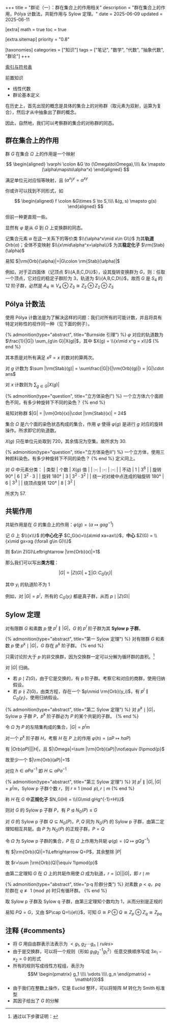 +++
title = "群论（一）：群在集合上的作用相关"
description = "群在集合上的作用，Pólya 计数法，共轭作用与 Sylow 定理。"
date = 2025-06-09
updated = 2025-06-11

[extra]
math = true
toc = true

[extra.sitemap]
priority = "0.8"

[taxonomies]
categories = ["知识"]
tags = ["笔记", "数学", "代数", "抽象代数", "群论"]
+++

[索引与符号表](/posts/index-group-theory/)

前置知识
- 线性代数
- 群论基本定义

在历史上，首先出现的概念是具体的集合上的对称群（取元素为双射，运算为复合），然后才从中抽象出了群的概念。

因此，自然地，我们可以考察群的集合的对称群的同态。

## 群在集合上的作用
群 $G$ 在集合 $\Omega$ 上的作用是一个映射

$$
\begin{aligned}
\varphi \colon &G \to (\Omega\to\Omega),\\\\
        &x \mapsto (\alpha\mapsto\alpha^x)
\end{aligned}
$$

满足单位元对应恒等映射，且 $(\alpha^x)^y = \alpha^{xy}$

你或许可以找到不同形式，如

$$
\begin{aligned}
f \colon &G\times S \to S,\\\\
        &(g, s) \mapsto g(s)
\end{aligned}
$$

但前一种更直观一些。

显然有 $\varphi$ 是从 $G$ 到 $\Omega$ 上变换群的同态。

记集合元素 $\alpha$ 在这一关系下的等价类 $\\{\alpha^x\mid x\in G\\}$ 为其**轨道** $Orb(\alpha)$；全体不变映射 $\\{x\mid\alpha^x=\alpha\\}$ 为其**稳定化子** $\rm{Stab}(\alpha)$

易知 $|\rm{Orb}(\alpha)|=|G\colon \rm{Stab}(\alpha)|$

例如，对于正四面体（记顶点 $\\{A,B,C,D\\}$），设其旋转变换群为 $G$，则：任取一个顶点，它对应的稳定子群阶为 3，轨道为 $\\{A,B,C,D\\}$，故而 $G$ 是 $S_4$ 的 12 阶子群，必然是 $A_4\cong V_4\oplus Z_3\cong Z_2\oplus Z_2\oplus Z_3$

## Pólya 计数法
使用 Pólya 计数法是为了解决这样的问题：我们对所有的可能计数，并且将具有特定对称性的视作同一种（见下面的例子）。

{% admonition(type="abstract", title="Burnside 引理") %}
$\varphi$ 对应的轨道数为 $\frac{1}{|G|} \sum_{g\in G}|X(g)|$，其中 $X(g) = \\{x\mid x^g = x\\}$
{% end %}

其本质是对所有满足 $x^g = x$ 的数对的算两次。

对 $g$ 计数为 $\sum |\rm{Stab}(g)| = \sum\frac{|G|}{|\rm{Orb}(g)|} = |G|\cdot ans$

对 $x$ 计数则为 $\sum_{g\in G}|X(g)|$

{% admonition(type="question", title="立方体染色Ⅰ") %}
一个立方体六个面颜色不同，有多少种旋转下不同的染色？
{% end %}

易知对称群 $|G| = |\rm{Orb}(x)|\cdot |\rm{Stab}(x)| = 24$

集合 $\Omega$ 是六个面的染色状态构成的集合，作用 $\varphi$ 使得 $\varphi(g)$ 是进行 $g$ 对应的旋转操作。所求即它的轨道数。

$X(g)$ 只在单位元处取到 720，其余情况为空集。故所求为 30.

{% admonition(type="question", title="立方体染色Ⅱ") %}
一个立方体，使用三种颜料染色，有多少种旋转下不同的染色？
{% end %}
定义同上。

对 $G$ 中元素分类：
| 类型 | 个数 | $X(g)$ 值 |
| :-: | :-: | :-: |
| 不动 | 1 | $3^6$ |
| 旋转 90° | 6 | $3^2\cdot 3$ |
| 旋转 180° | 3 | $3^2\cdot 3^2$ |
| 绕一对对棱中点连成的轴旋转 180° | 6 | $3^3$ |
| 绕顶点旋转 120° | 8 | $3^2$ |

所求为 57.

## 共轭作用
共轭作用是在 $G$ 的集合上的作用：$\varphi(g) = (a\mapsto gag^{-1})$

记 $G$ 上 $\\{x\\}$ 的**中心化子** $C_G(x)=\\{a\mid xa=ax\\}$，**中心** $Z(G) = \\{x\mid gx=xg (\forall g\in G)\\}$

则 $x\in Z(G)\Leftrightarrow |\rm{Orb}(x)|=1$

那么我们可以写出**类方程**：

$$|G| = |Z(G)| + \sum |G\colon C_G(y_i)|$$

其中 $y_i$ 的轨道阶不为 1

例如，对 $|G|=p^l$，所有的 $C_G(y_i)$ 都是真子群，从而 $p\mid |Z(G)|$

## Sylow 定理
对有限群 $G$ 和素数 $p$ 使 $p^l\parallel |G|$，$G$ 的 $p^l$ 阶子群为其 **Sylow p 子群**。

{% admonition(type="abstract", title="第一 Sylow 定理") %}
对有限群 $G$ 和素数 $p$ 使 $p^k\mid |G|$，$G$ 存在 $p^k$ 阶子群。
{% end %}

只需讨论阶大于 $p$ 的非交换群，因为交换群一定可以分解为循环群的直积。[^1]

对 $|G|$ 归纳。
- 若 $p\mid Z(G)$，由于它是交换的，有 p 阶子群。考察它和对应的商群，使用归纳假设。
- 若 $p\nmid Z(G)$，由类方程，存在一个 $p\nmid \rm{Orb}(y_i)$，有 $p^l\parallel C_G(y_i)$，使用归纳假设。

{% admonition(type="abstract", title="第二 Sylow 定理") %}
对 $p^k\mid |G|$，Sylow p 子群 $P$，$p^k$ 阶子群必为 $P$ 的某个共轭的子群。
{% end %}

令 $\Omega$ 为 $P$ 的左陪集构成的集合，$|G|=p^lm$

对一个 $p^k$ 阶子群 $H$，考察 $H$ 在 $P$ 上的作用 $\varphi(h) = (aP\mapsto haP)$

有 $|Orb(aP)|\big| |H|$，且 $|\Omega|=\sum |\rm{Orb}(aP)|\not\equiv 0\pmod{p}$

故至少一个 $|\rm{Orb}(aP)|=1$

对应 $h\in aPa^{-1}$ 即 $H\subseteq aPa^{-1}$

{% admonition(type="abstract", title="第三 Sylow 定理") %}
对 $p^l\parallel |G|, |G|=p^lm$，Sylow p 子群个数 $r$，则 $r\equiv 1\pmod{p}, r\mid m$
{% end %}

称 $H$ 在 $G$ 中**正规化子** $N_G(H) = \\{G\mid gHg^{-1}=H\\}$

则对 $G$ 的 Sylow p 子群 $P$，有 $P\unlhd N_G(P)\le G$

对 $G$ 的 Sylow p 子群 $Q\subseteq N_G(P)$，$P,Q$ 同为 $N_G(P)$ 的 Sylow p 子群，由第二定理知相互共轭。由 $P$ 为 $N_G(P)$ 的正规子群，$P=Q$

令 $\Omega$ 为 Sylow p 子群的集合，$P$ 在 $\Omega$ 上作用为共轭 $\varphi(g) = (Q\mapsto gQg^{-1})$

有 $|\rm{Orb}(Q)|=1\Leftrightarrow Q=P$，其余整除 $|P|$

故 $r=\sum |\rm{Orb}(Q)|\equiv 1\pmod{p}$

由第二定理知 $G$ 在 $\Omega$ 上的共轭作用使 $\Omega$ 成为轨道，$r=|\Omega|\big| |G|$，即 $r\mid m$

{% admonition(type="abstract", title="p·q 阶群分类") %}
对素数 $p<q$，$pq$ 阶群在 $q\not\equiv 1\pmod{p}$ 时只有循环群。
{% end %}

取 Sylow p 子群及 Sylow q 子群，由第三定理知个数均为 1，从而分别是正规的

易知 $PQ=G$，又由 $P\cap Q=\\{e\\}$，可知 $G\cong P\oplus Q\cong Z_p\oplus Z_q\cong Z_{pq}$

## 注释 {#comments}
[^1]: 通过以下步骤证明：
* 将 $G$ 用自由群表示法表示为 $<g_1, g_2\cdots g_n\mid rules>$
* 由于是交换群，可以将一个规则（形如 $g_1 g_2^{-1} g_1^2$）任意交换顺序写成 $3x_1-x_2=0$ 的形式
* 所有的规则写成线性方程组，表示为
$$M \begin{pmatrix} g_1 \\\\ \vdots \\\\ g_n \end{pmatrix} = \mathbf{0}$$
* 由于我们在整数上操作，它是 Euclid 整环，可以将矩阵 $M$ 转化为 Smith 标准型
* 其因子给出了 $G$ 的分解
